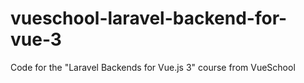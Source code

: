 # vueschool-laravel-backend-for-vue-3
Code for the "Laravel Backends for Vue.js 3" course from VueSchool
